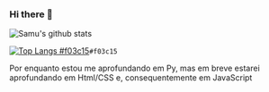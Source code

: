 ### Hi there 👋

<!--
**SamuDoki/SamuDoki** is a ✨ _special_ ✨ repository because its `README.md` (this file) appears on your GitHub profile.

Here are some ideas to get you started:

- 🔭 I’m currently working on ...
- 🌱 I’m currently learning ...
- 👯 I’m looking to collaborate on ...
- 🤔 I’m looking for help with ...
- 💬 Ask me about ...
- 📫 How to reach me: ...
- 😄 Pronouns: ...
- ⚡ Fun fact: ...
-->
![Samu's github stats](https://github-readme-stats.vercel.app/api?username=SamuDoki) 


[![Top Langs #f03c15](https://github-readme-stats.vercel.app/api/top-langs/?username=SamuDoki)](https://github.com/SamuDoki/github-readme-stats)`#f03c15`

Por enquanto estou me aprofundando em Py, mas em breve estarei aprofundando em Html/CSS e, consequentemente em JavaScript

